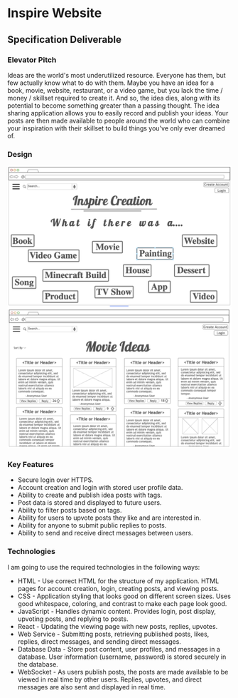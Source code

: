 # Inspire Website

## Specification Deliverable

### Elevator Pitch

Ideas are the world's most underutilized resource. Everyone has them,
but few actually know what to do with them. Maybe you have an idea 
for a book, movie, website, restaurant, or a video game, but you lack the 
time / money / skillset required to create it. And so, the idea dies, along
with its potential to become something greater than a passing thought. 
The idea sharing application allows you to easily record and publish your
ideas. Your posts are then made available to people around the world who 
can combine your inspiration with their skillset to build things you've 
only ever dreamed of.

### Design

![Home Page](main_page.png)
![Movies Example Page](movie_page.png)

### Key Features

* Secure login over HTTPS.
* Account creation and login with stored user profile data.
* Ability to create and publish idea posts with tags.
* Post data is stored and displayed to future users.
* Ability to filter posts based on tags.
* Ability for users to upvote posts they like and are interested in. 
* Ability for anyone to submit public replies to posts.
* Ability to send and receive direct messages between users.

### Technologies

I am going to use the required technologies in the following ways:
* HTML - Use correct HTML for the structure of my application. HTML pages
for account creation, login, creating posts, and viewing posts.
* CSS - Application styling that looks good on different screen sizes.
Uses good whitespace, coloring, and contrast to make each page look good.
* JavaScript - Handles dynamic content. Provides login, post display, upvoting 
posts, and replying to posts.
* React - Updating the viewing page with new posts, replies, upvotes.
* Web Service - Submitting posts, retrieving published posts, likes, replies,
direct messages, and sending direct messages.
* Database Data - Store post content, user profiles, and messages in a database.
User information (username, password) is stored securely in the database.
* WebSocket - As users publish posts, the posts are made available to be viewed
in real time by other users. Replies, upvotes, and direct messages are
also sent and displayed in real time.
